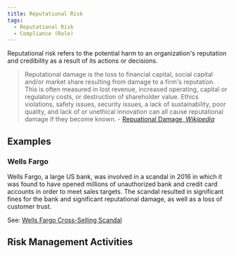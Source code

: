 ```yaml
---
title: Reputational Risk
tags:
  - Reputational Risk
  - Compliance (Role)
---
```


<BoxOut title="Reputational Risk" image="/img/bok/risks/reputational-risk.png">

Reputational risk refers to the potential harm to an organization's reputation and credibility as a result of its actions or decisions.

> Reputational damage is the loss to financial capital, social capital and/or market share resulting from damage to a firm's reputation. This is often measured in lost revenue, increased operating, capital or regulatory costs, or destruction of shareholder value.  Ethics violations, safety issues, security issues, a lack of sustainability, poor quality, and lack of or unethical innovation can all cause reputational damage if they become known. - [Repuational Damage, _Wikipedia_](https://en.wikipedia.org/wiki/Reputational_damage)

</BoxOut>

## Examples

### Wells Fargo

Wells Fargo, a large US bank, was involved in a scandal in 2016 in which it was found to have opened millions of unauthorized bank and credit card accounts in order to meet sales targets. The scandal resulted in significant fines for the bank and significant reputational damage, as well as a loss of customer trust.

See: [Wells Fargo Cross-Selling Scandal](https://en.wikipedia.org/wiki/Wells_Fargo_cross-selling_scandal)

## Risk Management Activities

<BokTagList tag="Reputational Risk" filter="Activities" />